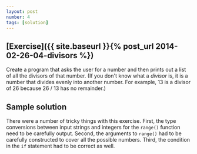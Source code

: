```yaml
---
layout: post
number: 4
tags: [solution]
---
```


## [Exercise]({{ site.baseurl }}{% post_url 2014-02-26-04-divisors %})

Create a program that asks the user for a number and then prints out a list of all the divisors of that number. (If you don't know what a _divisor_ is, it is a number that divides evenly into another number. For example, 13 is a divisor of 26 because 26 / 13 has no remainder.)

## Sample solution

<script src="https://gist.github.com/jeffhunt/9269773.js"></script>

There were a number of tricky things with this exercise. First, the type conversions between input strings and integers for the `range()` function need to be carefully output. Second, the arguments to `range()` had to be carefully constructed to cover all the possible numbers. Third, the condition in the `if` statement had to be correct as well. 